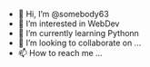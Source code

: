- 👋 Hi, I’m @somebody63
- 👀 I’m interested in WebDev 
- 🌱 I’m currently learning Pythonn
- 💞️ I’m looking to collaborate on ...
- 📫 How to reach me ...

<!---
somebody63/somebody63 is a ✨ special ✨ repository because its `README.md` (this file) appears on your GitHub profile.
You can click the Preview link to take a look at your changes.
--->
